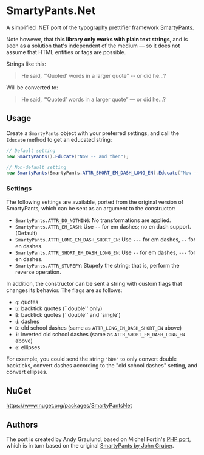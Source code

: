 # SmartyPants.Net

A simplified .NET port of the typography prettifier framework [SmartyPants](https://daringfireball.net/projects/smartypants/).

Note however, that **this library only works with plain text strings**, and is seen as a solution that's independent of the medium — so it does not assume that HTML entities or tags are possible.

Strings like this:

> He said, "'Quoted' words in a larger quote" -- or did he...?

Will be converted to:

> He said, “‘Quoted’ words in a larger quote” — or did he…?

## Usage

Create a  `SmartyPants` object with your preferred settings, and call the `Educate` method to get an educated string:

```C#
// Default setting
new SmartyPants().Educate("Now -- and then");

// Non-default setting
new SmartyPants(SmartyPants.ATTR_SHORT_EM_DASH_LONG_EN).Educate("Now -- and then");
```

### Settings

The following settings are available, ported from the original version of SmartyPants, which can be sent as an argument to the constructor:

* `SmartyPants.ATTR_DO_NOTHING`: No transformations are applied.
* `SmartyPants.ATTR_EM_DASH`: Use `--` for em dashes; no en dash support. (Default)
* `SmartyPants.ATTR_LONG_EM_DASH_SHORT_EN`: Use `---` for em dashes, `--` for en dashes.
* `SmartyPants.ATTR_SHORT_EM_DASH_LONG_EN`: Use `--` for em dashes, `---` for en dashes.
* `SmartyPants.ATTR_STUPEFY`: Stupefy the string; that is, perform the reverse operation.

In addition, the constructor can be sent a string with custom flags that changes its behavior. The flags are as follows:

* `q`: quotes
* `b`: backtick quotes (\`\`double'' only)
* `B`: backtick quotes (\`\`double'' and \`single')
* `d`: dashes
* `D`: old school dashes (same as `ATTR_LONG_EM_DASH_SHORT_EN` above)
* `i`: inverted old school dashes (same as `ATTR_SHORT_EM_DASH_LONG_EN` above)
* `e`: ellipses

For example, you could send the string `"bDe"` to only convert double backticks, convert dashes according to the "old school dashes" setting, and convert ellipses.

## NuGet

https://www.nuget.org/packages/SmartyPantsNet

## Authors

The port is created by Andy Graulund, based on Michel Fortin's [PHP port](https://github.com/michelf/php-smartypants), which is in turn based on the original [SmartyPants by John Gruber](https://daringfireball.net/projects/smartypants/).
